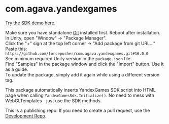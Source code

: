 # com.agava.yandexgames  
  
[Try the SDK demo here.](https://yandex.ru/games/app/223976?draft=true)  
  
Make sure you have standalone [Git](https://git-scm.com/downloads) installed first. Reboot after installation.  
In Unity, open "Window" -> "Package Manager".  
Click the "+" sign at the top left corner -> "Add package from git URL..."  
Paste this: `https://github.com/forcepusher/com.agava.yandexgames.git#16.0.0`  
See minimum required Unity version in the `package.json` file.  
Find "Samples" in the package window and click the "Import" button. Use it as a guide.  
To update the package, simply add it again while using a different version tag.  
  
This package automatically inserts YandexGames SDK script into HTML page when calling `YandexGamesSdk.Initialize()`. No need to mess with WebGLTemplates - just use the SDK methods.  
  
This is a publishing repo. If you need to create a pull request, use the [Development Repo](https://github.com/forcepusher/YandexGamesUnity).
